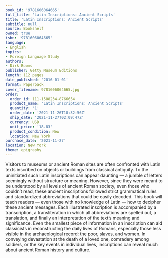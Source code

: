 ```yaml
---
book_id: '9781606064665'
full_title: 'Latin Inscriptions: Ancient Scripts'
title: 'Latin Inscriptions: Ancient Scripts'
subtitle: null
source: Bookshelf
owned: true
isbn: '9781606064665'
language:
- English
topics:
- Foreign Language Study
authors:
- Dirk Booms
publisher: Getty Museum Editions
length: 112 pages
date_published: '2016-01-01'
format: Paperback
cover_filename: 9781606064665.jpg
order:
  order_id: 111-1588234-8766654
  product_name: 'Latin Inscriptions: Ancient Scripts'
  quantity: '1'
  order_date: '2021-11-26T18:32:56Z'
  ship_date: '2021-11-27T02:09:47Z'
  currency: USD
  unit_price: '18.83'
  product_condition: New
  location: New York
purchase_date: '2021-11-27'
location: New York
theme: epigraphy
---
```

Visitors to museums or ancient Roman sites are often confronted with Latin texts inscribed on objects or buildings from classical antiquity. To the uninitiated such Latin inscriptions can appear daunting — a jumble of letters seemingly without structure or meaning. However, since they were meant to be understood by all levels of ancient Roman society, even those who couldn’t read, these ancient inscriptions followed strict grammatical rules and standardized abbreviations that could be easily decoded.
This book will teach readers — even those with no knowledge of Latin — how to decipher these ancient messages. Each illustrated inscription is accompanied by a transcription, a transliteration in which all abbreviations are spelled out, a translation, and finally an interpretation of the text’s meaning and significance.
Even the smallest piece of information in an inscription can aid classicists in reconstructing the daily lives of Romans, especially those less visible in the archaeological record: the poor, slaves, and women. In conveying devastation at the death of a loved one, comradery among soldiers, or the key events in individual lives, inscriptions can reveal much about ancient Roman history and culture.
